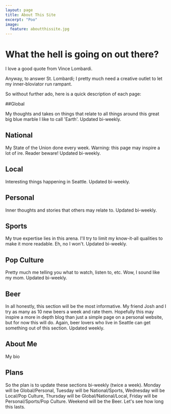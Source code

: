 ```yaml
---
layout: page
title: About This Site
excerpt: "Poo"
image:
  feature: aboutthissite.jpg
---
```


# What the hell is going on out there?

I love a good quote from Vince Lombardi.



Anyway, to answer St. Lombardi; I pretty much need a creative outlet to let my inner-bloviator run rampant. 

So without further ado, here is a quick description of each page:


##Global

My thoughts and takes on things that relate to all things around this great big blue marble I like to call 'Earth'. Updated bi-weekly.

## National

My State of the Union done every week. Warning: this page may inspire a lot of ire. Reader beware! Updated bi-weekly.

## Local

Interesting things happening in Seattle. Updated bi-weekly.

## Personal

Inner thoughts and stories that others may relate to. Updated bi-weekly.

## Sports

My true expertise lies in this arena. I'll try to limit my know-it-all qualities to make it more readable. Eh, no I won't. Updated bi-weekly.

## Pop Culture

Pretty much me telling you what to watch, listen to, etc. Wow, I sound like my mom. Updated bi-weekly.


## Beer

In all honestly, this section will be the most informative. My friend Josh and I try as many as 10 new beers a week and rate them. Hopefully this may inspire a more in depth blog than just a simple page on a personal website, but for now this will do. Again, beer lovers who live in Seattle can get something out of this section. Updated weekly.

## About Me

My bio

## Plans

So the plan is to update these sections bi-weekly (twice a week). Monday will be Global/Personal, Tuesday will be National/Sports, Wednesday will be Local/Pop Culture, Thursday will be Global/National/Local, Friday will be Personal/Sports/Pop Culture. Weekend will be the Beer. Let's see how long this lasts. 
